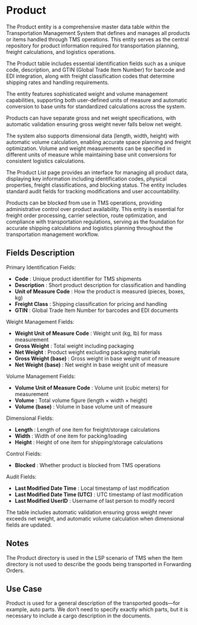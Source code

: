 # Product

The Product entity is a comprehensive master data table within the Transportation Management System that defines and manages all products or items handled through TMS operations. This entity serves as the central repository for product information required for transportation planning, freight calculations, and logistics operations.

The Product table includes essential identification fields such as a unique code, description, and GTIN (Global Trade Item Number) for barcode and EDI integration, along with freight classification codes that determine shipping rates and handling requirements.

The entity features sophisticated weight and volume management capabilities, supporting both user-defined units of measure and automatic conversion to base units for standardized calculations across the system.

Products can have separate gross and net weight specifications, with automatic validation ensuring gross weight never falls below net weight.

The system also supports dimensional data (length, width, height) with automatic volume calculation, enabling accurate space planning and freight optimization. Volume and weight measurements can be specified in different units of measure while maintaining base unit conversions for consistent logistics calculations.

The Product List page provides an interface for managing all product data, displaying key information including identification codes, physical properties, freight classifications, and blocking status. The entity includes standard audit fields for tracking modifications and user accountability.

Products can be blocked from use in TMS operations, providing administrative control over product availability. This entity is essential for freight order processing, carrier selection, route optimization, and compliance with transportation regulations, serving as the foundation for accurate shipping calculations and logistics planning throughout the transportation management workflow.

## Fields Description

Primary Identification Fields:

- **Code** :  Unique product identifier for TMS shipments
- **Description** : Short product description for classification and handling
- **Unit of Measure Code** : How the product is measured (pieces, boxes, kg)
- **Freight Class** : Shipping classification for pricing and handling
- **GTIN** : Global Trade Item Number for barcodes and EDI documents

Weight Management Fields:

- **Weight Unit of Measure Code** : Weight unit (kg, lb) for mass measurement
- **Gross Weight** : Total weight including packaging
- **Net Weight** : Product weight excluding packaging materials
- **Gross Weight (base)** : Gross weight in base weight unit of measure
- **Net Weight (base)** : Net weight in base weight unit of measure

Volume Management Fields:

- **Volume Unit of Measure Code** : Volume unit (cubic meters) for measurement
- **Volume** : Total volume figure (length × width × height)
- **Volume (base)** : Volume in base volume unit of measure

Dimensional Fields:

- **Length** : Length of one item for freight/storage calculations
- **Width** : Width of one item for packing/loading
- **Height** : Height of one item for shipping/storage calculations

Control Fields:

- **Blocked** : Whether product is blocked from TMS operations

Audit Fields:

- **Last Modified Date Time** : Local timestamp of last modification
- **Last Modified Date Time (UTC)** : UTC timestamp of last modification
- **Last Modified UserID** : Username of last person to modify record

The table includes automatic validation ensuring gross weight never exceeds net weight, and automatic volume calculation when dimensional fields are updated.

## Notes

The Product directory is used in the LSP scenario of TMS when the Item directory is not used to describe the goods being transported in Forwarding Orders.

## Use Case

Product is used for a general description of the transported goods—for example, auto parts. We don’t need to specify exactly which parts, but it is necessary to include a cargo description in the documents.
